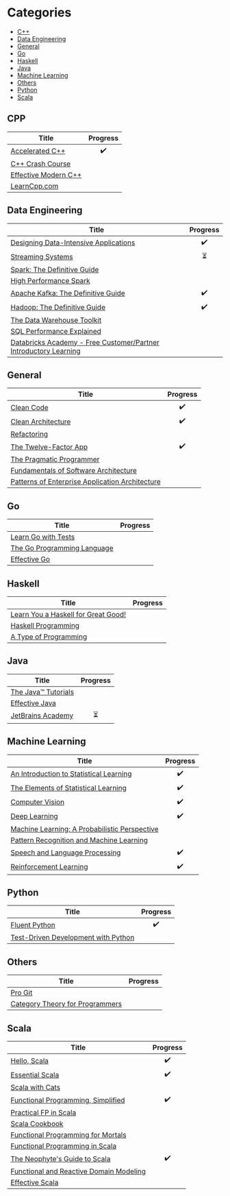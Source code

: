 # Categories

* [C++](#cpp)
* [Data Engineering](#data-engineering)
* [General](#general)
* [Go](#go)
* [Haskell](#haskell)
* [Java](#java)
* [Machine Learning](#machine-learning)
* [Others](#others)
* [Python](#python)
* [Scala](#scala)

## CPP

| Title                                                                                               | Progress           |
| --------------------------------------------------------------------------------------------------- | :----------------: |
| [Accelerated C++](https://www.amazon.com/Accelerated-C-Practical-Programming-Example/dp/020170353X) | :heavy_check_mark: |
| [C++ Crash Course](https://nostarch.com/cppcrashcourse)                                             |                    |
| [Effective Modern C++](https://www.oreilly.com/library/view/effective-modern-c/9781491908419)       |                    |
| [LearnCpp.com](https://learncpp.com/)                                                               |                    |

## Data Engineering

| Title                                                                                                              | Progress                 |
| ------------------------------------------------------------------------------------------------------------------ | :----------------------: |
| [Designing Data-Intensive Applications](https://dataintensive.net/)                                                | :heavy_check_mark:       |
| [Streaming Systems](http://streamingsystems.net/)                                                                  | :hourglass_flowing_sand: |                         |
| [Spark: The Definitive Guide](https://www.oreilly.com/library/view/spark-the-definitive/9781491912201/)            |                          |
| [High Performance Spark](https://www.oreilly.com/library/view/high-performance-spark/9781491943199/)               |                          |
| [Apache Kafka: The Definitive Guide](https://www.confluent.io/resources/kafka-the-definitive-guide/)               | :heavy_check_mark:       |
| [Hadoop: The Definitive Guide](https://www.oreilly.com/library/view/hadoop-the-definitive/9781491901687/)          | :heavy_check_mark:       |
| [The Data Warehouse Toolkit](https://www.amazon.com/Data-Warehouse-Toolkit-Definitive-Dimensional/dp/1118530802)   |                          |
| [SQL Performance Explained](https://use-the-index-luke.com/)                                                       |                          |
| [Databricks Academy - Free Customer/Partner Introductory Learning](https://academy.databricks.com)                 |                          |

## General

| Title                                                                                                                                          | Progress           |
| ---------------------------------------------------------------------------------------------------------------------------------------------- | :----------------: |
| [Clean Code](https://www.amazon.com/Clean-Code-Handbook-Software-Craftsmanship/dp/0132350882)                                                  | :heavy_check_mark: |
| [Clean Architecture](https://www.amazon.com/Clean-Architecture-Craftsmans-Software-Structure/dp/0134494164)                                    | :heavy_check_mark: |
| [Refactoring](https://www.amazon.com/Refactoring-Improving-Existing-Addison-Wesley-Signature-ebook/dp/B07LCM8RG2)                              |                    |
| [The Twelve-Factor App](https://12factor.net/)                                                                                                 | :heavy_check_mark: |
| [The Pragmatic Programmer](https://pragprog.com/book/tpp20/the-pragmatic-programmer-20th-anniversary-edition)                                  |                    | 
| [Fundamentals of Software Architecture](https://www.amazon.com/Fundamentals-Software-Architecture-Comprehensive-Characteristics/dp/1492043451) |                    | 
| [Patterns of Enterprise Application Architecture](https://www.amazon.com/Patterns-Enterprise-Application-Architecture-Martin/dp/0321127420)    |                    | 


## Go

| Title                                                               | Progress           |
| ------------------------------------------------------------------- | :----------------: |
| [Learn Go with Tests](https://quii.gitbook.io/learn-go-with-tests/) |                    |
| [The Go Programming Language](http://www.gopl.io/)                  |                    |
| [Effective Go](https://golang.org/doc/effective_go.html)            |                    |

## Haskell

| Title                                                               | Progress           |
| ------------------------------------------------------------------- | :----------------: |
| [Learn You a Haskell for Great Good!](http://learnyouahaskell.com/) |                    |
| [Haskell Programming](http://haskellbook.com/)                      |                    |
| [A Type of Programming](https://atypeofprogramming.com/)            |                    |

## Java

| Title                                                                                    | Progress                 |
| ---------------------------------------------------------------------------------------- | :----------------------: |
| [The Java™ Tutorials](https://docs.oracle.com/javase/tutorial/)                          |                          |
| [Effective Java](https://www.oreilly.com/library/view/effective-java-3rd/9780134686097/) |                          |
| [JetBrains Academy](https://www.jetbrains.com/academy/)                                  | :hourglass_flowing_sand: |

## Machine Learning

| Title                                                                                                                                                                                   | Progress           |
| --------------------------------------------------------------------------------------------------------------------------------------------------------------------------------------- | :----------------: |
| [An Introduction to Statistical Learning](http://faculty.marshall.usc.edu/gareth-james/ISL/)                                                                                            | :heavy_check_mark: |
| [The Elements of Statistical Learning](https://web.stanford.edu/~hastie/ElemStatLearn/)                                                                                                 | :heavy_check_mark: |
| [Computer Vision](http://szeliski.org/Book/drafts/SzeliskiBook_20100903_draft.pdf)                                                                                                      | :heavy_check_mark: |
| [Deep Learning](http://www.deeplearningbook.org/)                                                                                                                                       | :heavy_check_mark: |
| [Machine Learning: A Probabilistic Perspective](https://www.amazon.com/Machine-Learning-Probabilistic-Perspective-Computation/dp/0262018020)                                            |                    |
| [Pattern Recognition and Machine Learning](http://users.isr.ist.utl.pt/~wurmd/Livros/school/Bishop%20-%20Pattern%20Recognition%20And%20Machine%20Learning%20-%20Springer%20%202006.pdf) |                    |
| [Speech and Language Processing](https://web.stanford.edu/~jurafsky/slp3/)                                                                                                              | :heavy_check_mark: |
| [Reinforcement Learning](http://incompleteideas.net/book/the-book.html)                                                                                                                 | :heavy_check_mark: |

## Python

| Title                                                                      | Progress           |
| -------------------------------------------------------------------------- | :----------------: |
| [Fluent Python](http://shop.oreilly.com/product/0636920032519.do)          | :heavy_check_mark: |
| [Test-Driven Development with Python](https://www.obeythetestinggoat.com/) |                    |

## Others

| Title                                                                           | Progress           |
| ------------------------------------------------------------------------------- | :----------------: |
| [Pro Git](https://git-scm.com/book/en/v2)                                       |                    |
| [Category Theory for Programmers](https://github.com/hmemcpy/milewski-ctfp-pdf) |                    |

## Scala

| Title                                                                                                            | Progress           |
| ---------------------------------------------------------------------------------------------------------------- | :----------------: |
| [Hello, Scala](https://hello-scala.com/)                                                                         | :heavy_check_mark: |
| [Essential Scala](https://underscore.io/books/essential-scala/)                                                  | :heavy_check_mark: |
| [Scala with Cats](https://underscore.io/books/scala-with-cats/)                                                  |                    |
| [Functional Programming, Simplified](https://alvinalexander.com/scala/functional-programming-simplified-book)    | :heavy_check_mark: |
| [Practical FP in Scala](https://leanpub.com/pfp-scala)                                                           |                    |
| [Scala Cookbook](https://www.amazon.com/Scala-Cookbook-Object-Oriented-Functional-Programming/dp/1449339611)     |                    |
| [Functional Programming for Mortals](https://leanpub.com/fpmortals)                                              |                    |
| [Functional Programming in Scala](https://www.manning.com/books/functional-programming-in-scala)                 |                    |
| [The Neophyte's Guide to Scala](https://danielwestheide.com/books/the-neophytes-guide-to-scala/)                 | :heavy_check_mark: |
| [Functional and Reactive Domain Modeling](https://www.manning.com/books/functional-and-reactive-domain-modeling) |                    |
| [Effective Scala](http://twitter.github.io/effectivescala/)                                                      |                    |
